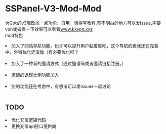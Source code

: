# SSPanel-V3-Mod-Mod<br>
为G大的v3魔改加一点功能，自用，懒得写教程,有不明白的地方可以发issue,需要vpn或者看一下效果可以看看<url>www.kxvpn.xyz</url><br>
mod特色<br>
<li>加入了网站导航功能，也许可以提升用户黏着度吧，这个导航的表我还在完善中，外链优化还没做（有必要优化吗？</li><br>
<li>加入了一种新的邀请方式（通过邀请码或者邀请链接注册。）</li><br>
 <li>邀请的返现比例功能加入</li><br>
<li>别的功能还在考虑中，有想法可以发issues一起讨论</li><br>


## TODO

<li>优化充值逻辑代码
<li>更换充值api接口提供商
